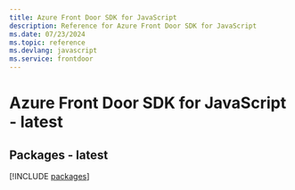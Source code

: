 ```yaml
---
title: Azure Front Door SDK for JavaScript
description: Reference for Azure Front Door SDK for JavaScript
ms.date: 07/23/2024
ms.topic: reference
ms.devlang: javascript
ms.service: frontdoor
---
```

# Azure Front Door SDK for JavaScript - latest
## Packages - latest
[!INCLUDE [packages](front-door-index.md)]